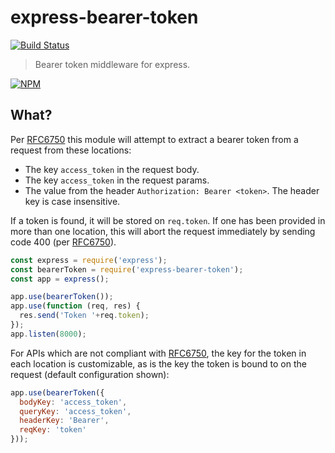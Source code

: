 # express-bearer-token
[![Build Status](https://travis-ci.org/bukalapak/express-bearer-token.svg?branch=master)](https://travis-ci.org/bukalapak/express-bearer-token)

> Bearer token middleware for express.

[![NPM](https://nodei.co/npm/@bukalapak/express-bearer-token.png)](https://nodei.co/npm/@bukalapak/express-bearer-token/)

## What?

Per [RFC6750] this module will attempt to extract a bearer token from a request from these locations:

* The key `access_token` in the request body.
* The key `access_token` in the request params.
* The value from the header `Authorization: Bearer <token>`. The header key is case insensitive.

If a token is found, it will be stored on `req.token`.  If one has been provided in more than one location, this will abort the request immediately by sending code 400 (per [RFC6750]).

```js
const express = require('express');
const bearerToken = require('express-bearer-token');
const app = express();

app.use(bearerToken());
app.use(function (req, res) {
  res.send('Token '+req.token);
});
app.listen(8000);
```

For APIs which are not compliant with [RFC6750], the key for the token in each location is customizable, as is the key the token is bound to on the request (default configuration shown):
```js
app.use(bearerToken({
  bodyKey: 'access_token',
  queryKey: 'access_token',
  headerKey: 'Bearer',
  reqKey: 'token'
}));
```

[RFC6750]: https://xml.resource.org/html/rfc6750
